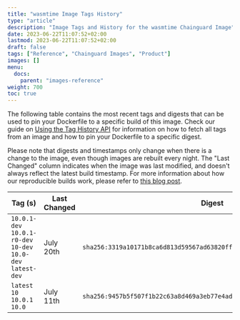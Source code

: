 ```yaml
---
title: "wasmtime Image Tags History"
type: "article"
description: "Image Tags and History for the wasmtime Chainguard Image"
date: 2023-06-22T11:07:52+02:00
lastmod: 2023-06-22T11:07:52+02:00
draft: false
tags: ["Reference", "Chainguard Images", "Product"]
images: []
menu:
  docs:
    parent: "images-reference"
weight: 700
toc: true
---
```


The following table contains the most recent tags and digests that can be used to pin your Dockerfile to a specific build of this image. Check our guide on [Using the Tag History API](/chainguard/chainguard-images/using-the-tag-history-api/) for information on how to fetch all tags from an image and how to pin your Dockerfile to a specific digest.

Please note that digests and timestamps only change when there is a change to the image, even though images are rebuilt every night. The "Last Changed" column indicates when the image was last modified, and doesn't always reflect the latest build timestamp. For more information about how our reproducible builds work, please refer to [this blog post](https://www.chainguard.dev/unchained/reproducing-chainguards-reproducible-image-builds).

| Tag (s)                                                        | Last Changed | Digest                                                                    |
|----------------------------------------------------------------|--------------|---------------------------------------------------------------------------|
|  `10.0.1-dev` `10.0.1-r0-dev` `10-dev` `10.0-dev` `latest-dev` | July 20th    | `sha256:3319a10171b8ca6d813d59567ad63820fffd8a4be790d510a5eeadeeb8c26019` |
|  `latest` `10` `10.0.1` `10.0`                                 | July 11th    | `sha256:9457b5f507f1b22c63a8d469a3eb77e4add0bf2d66ffa3279dbb5a6808e31ea8` |
